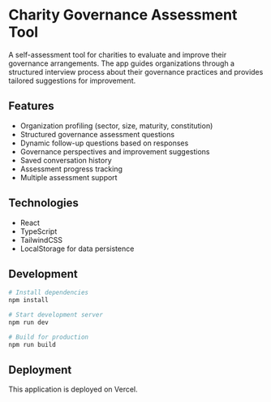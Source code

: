 # Charity Governance Assessment Tool

A self-assessment tool for charities to evaluate and improve their governance arrangements. The app guides organizations through a structured interview process about their governance practices and provides tailored suggestions for improvement.

## Features

- Organization profiling (sector, size, maturity, constitution)
- Structured governance assessment questions
- Dynamic follow-up questions based on responses
- Governance perspectives and improvement suggestions
- Saved conversation history
- Assessment progress tracking
- Multiple assessment support

## Technologies

- React
- TypeScript
- TailwindCSS
- LocalStorage for data persistence

## Development

```bash
# Install dependencies
npm install

# Start development server
npm run dev

# Build for production
npm run build
```

## Deployment

This application is deployed on Vercel.